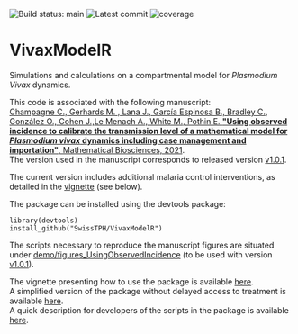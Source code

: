 ![Build status: main](https://img.shields.io/github/workflow/status/SwissTPH/VivaxModelR/r.yml?branch=master&style=flat-square)
![Latest commit](https://img.shields.io/github/last-commit/SwissTPH/VivaxModelR/main?style=flat-square)
![coverage](https://img.shields.io/endpoint?url=https://gist.githubusercontent.com/clchampag/691fea8285290758f43b48ce17806edd/raw/vivax_sto.json)

# VivaxModelR

Simulations and calculations on a compartmental model for *Plasmodium Vivax* dynamics.

This code is associated with the following manuscript:  
[Champagne C., Gerhards M. , Lana J., García Espinosa B., Bradley C., González O., Cohen J.,Le Menach A., White M., Pothin E.  **"Using observed incidence to calibrate the transmission level of a mathematical model for *Plasmodium vivax* dynamics including case management and importation"**, Mathematical Biosciences, 2021](https://www.sciencedirect.com/science/article/pii/S0025556421001541).  
The version used in the manuscript corresponds to released version [v1.0.1](https://github.com/SwissTPH/VivaxModelR/tree/v1.0.1).

The current version includes additional malaria control interventions, as detailed in the [vignette](https://swisstph.github.io/VivaxModelR/articles/vivaxmodelr.html) (see below).

The package can be installed using the devtools package:  

```{r}
library(devtools)  
install_github("SwissTPH/VivaxModelR")
```

The scripts necessary to reproduce the manuscript figures are situated under [demo/figures_UsingObservedIncidence](https://github.com/SwissTPH/VivaxModelR/tree/main/demo/figures_UsingObservedIncidence) (to be used with version [v1.0.1](https://github.com/SwissTPH/VivaxModelR/tree/v1.0.1)).  


The vignette presenting how to use the package is available [here](https://swisstph.github.io/VivaxModelR/articles/vivaxmodelr_delay.html).  
A simplified version of the package without delayed access to treatment is available [here](https://swisstph.github.io/VivaxModelR/articles/vivaxmodelr.html).  
A quick description for developers of the scripts in the package is available [here](https://swisstph.github.io/VivaxModelR/articles/vivaxmodelr_dev_doc.html).

